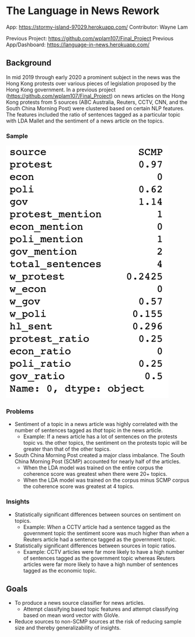 # The Language in News Rework

App: https://stormy-island-97029.herokuapp.com/
Contributor: Wayne Lam

Previous Project: https://github.com/wplam107/Final_Project
Previous App/Dashboard: https://language-in-news.herokuapp.com/

## Background
In mid 2019 through early 2020 a prominent subject in the news was the Hong Kong protests over various pieces of legislation proposed by the Hong Kong government.   In a previous project (https://github.com/wplam107/Final_Project) on news articles on the Hong Kong protests from 5 sources (ABC Australia, Reuters, CCTV, CNN, and the South China Morning Post) were clustered based on certain NLP features.  The features included the ratio of sentences tagged as a particular topic with LDA Mallet and the sentiment of a news article on the topics.

### Sample
![sample observation](notebooks/imgs/sample_art.png)

### Problems
- Sentiment of a topic in a news article was highly correlated with the number of sentences tagged as *that* topic in the news article.
  - Example: If a news article has a lot of sentences on the protests topic vs. the other topics, the sentiment on the protests topic will be greater than that of the other topics.
- South China Morning Post created a major class imbalance.  The South China Morning Post (SCMP) accounted for nearly half of the articles.
  - When the LDA model was trained on the entire corpus the coherence score was greatest when there were 20+ topics.
  - When the LDA model was trained on the corpus minus SCMP corpus the coherence score was greatest at 4 topics.

### Insights
- Statistically significant differences between sources on sentiment on topics.
  - Example: *When* a CCTV article had a sentence tagged as the government topic the sentiment score was much higher than *when* a Reuters article had a sentence tagged as the government topic.
- Statistically significant differences between sources in topic ratios.
  - Example: CCTV articles were far more likely to have a high number of sentences tagged as the government topic whereas Reuters articles were far more likely to have a high number of sentences tagged as the economic topic.

## Goals
- To produce a news source classifier for news articles.
  - Attempt classifying based topic features and attempt classifying based on mean word vector with GloVe.
- Reduce sources to non-SCMP sources at the risk of reducing sample size and thereby generalizability of insights.
